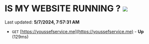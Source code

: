 # IS MY WEBSITE RUNNING ? [![](https://img.shields.io/static/v1?label=Sponsor&message=%E2%9D%A4&logo=GitHub&color=%23fe8e86)](https://github.com/sponsors/<username>)

Last updated: **5/7/2024, 7:57:31 AM**

- `GET` [https://youssefservice.me](https://youssefservice.me) - **Up** (129ms)
